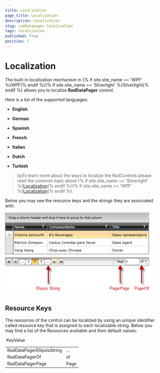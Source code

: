 ```yaml
---
title: Localization
page_title: Localization
description: Localization
slug: raddatapager-localization
tags: localization
published: True
position: 7
---
```


# Localization



The built-in localization mechanism in {% if site.site_name == 'WPF' %}WPF{% endif %}{% if site.site_name == 'Silverlight' %}Silverlight{% endif %} allows you to localize __RadDataPager__ control.
      

Here is a list of the supported languages:
      

* __English__
  

* __German__
  

* __Spanish__
  

* __French__
  

* __Italian__
  

* __Dutch__
  

* __Turkish__
        

>tipTo learn more about the ways to localize the RadControls please read the common topic about   {% if site.site_name == 'Silverlight' %}[Localization](http://www.telerik.com/help/silverlight/common-localization.html){% endif %}{% if site.site_name == 'WPF' %}[Localization](http://www.telerik.com/help/wpf/common-localization.html){% endif %}.

Below you may see the resource keys and the strings they are associated with.

 ![](images/RadDataPager_Localization.png)

## Resource Keys

The resources of the control can be localized by using an unique identifier called resource key that is assigned to each localizable string. Below you may find a list of the Resources available and their default values:


<table> <tr>KeyValue</tr><tr><td>RadDataPagerEllipsisString</td><td>...</td></tr><tr><td>RadDataPagerOf</td><td>of</td></tr><tr><td>RadDataPagerPage</td><td>Page</td></tr></table>
